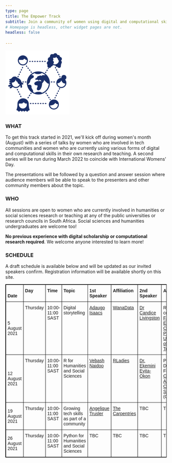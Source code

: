 ```yaml
---
type: page
title: The Empower Track
subtitle: Join a community of women using digital and computational skills in research and beyond!
# Homepage is headless, other widget pages are not.
headless: false

---
```

<img src="empower-icon.svg" width="200px">

### WHAT

To get this track started in 2021, we'll kick off during women's month (August) with a series of talks by women who are involved in tech communities and women who are currently using various forms of digital and computational skills in their own research and teaching. A second series will be run during March 2022 to coincide with International Womens' Day.

The presentations will be followed by a question and answer session where audience members will be able to speak to the presenters and other community members about the topic.

### WHO

All sessions are open to women who are currently involved in humanities or social sciences research or teaching at any of the public universities or research councils in South Africa. Social sciences and humanities undergraduates are welcome too!

__No previous experience with digital scholarship or computational research required__. We welcome anyone interested to learn more!

### SCHEDULE

A draft schedule is available below and will be updated as our invited speakers confirm. Registration information will be available shortly on this site.

<style type="text/css">
.tg  {border-color:black;border-style:solid;border-width:1px;}
.tg td{border-color:black;border-style:solid;border-width:1px;font-family:Arial, sans-serif;font-size:14px;
  overflow:hidden;padding:10px 5px;word-break:normal;}
.tg th{border-color:black;border-style:solid;border-width:1px;font-family:Arial, sans-serif;font-size:14px;
  font-weight:normal;overflow:hidden;padding:10px 5px;word-break:normal;}
.tg .tg-0thz{border-color:inherit;font-weight:bold;text-align:left;vertical-align:bottom}
.tg .tg-fymr{border-color:inherit;font-weight:bold;text-align:left;vertical-align:top}
.tg .tg-0pky{border-color:inherit;text-align:left;vertical-align:top}
</style>
<table class="tg">
<thead>
  <tr>
    <th class="tg-0thz"><span style="font-weight:bold">Date</span></th>
    <th class="tg-fymr">Day</th>
    <th class="tg-fymr">Time</th>
    <th class="tg-fymr">Topic</th>
    <th class="tg-fymr">1st Speaker</th>
    <th class="tg-fymr">Affiliation</th>
    <th class="tg-fymr">2nd Speaker</th>
    <th class="tg-fymr">Affiliation</th>
  </tr>
</thead>
<tbody>
  <tr>
    <td class="tg-f975">5 August 2021</td>
    <td class="tg-0pky">Thursday</td>
    <td class="tg-0pky">10:00-11:00 SAST</td>
    <td class="tg-0pky">Digital storytelling</td>
    <td class="tg-0pky"><a href="https://www.linkedin.com/in/adaugoonyebuchi/">Adaugo Isaacs</a></td>
    <td class="tg-0pky"><a href="https://medium.com/wanadata-africa/about-us-a4c53027b716">WanaData</a></td>
    <td class="tg-0pky"><a href="https://sites.google.com/view/drcandicelivingston/home">Dr Candice Livingston</a></td>
    <td class="tg-0pky">Research coordinator, <a href="https://www.cput.ac.za/academic/faculties/education/">Faculty of Education, Cape Peninsula University of Technology</a></td>
  </tr>
  <tr>
    <td class="tg-f975">12 August 2021</td>
    <td class="tg-0pky">Thursday</td>
    <td class="tg-0pky">10:00-11:00 SAST</td>
    <td class="tg-0pky">R for Humanities and Social Sciences</td>
    <td class="tg-0pky"><a href="https://education.rstudio.com/trainers/people/naidoo+vebashini/" target="_blank" rel="noopener noreferrer">Vebash Naidoo</a></td>
    <td class="tg-0pky"><a href="https://rladies.org/" target="_blank" rel="noopener noreferrer">RLadies</a></td>
    <td class="tg-0pky"><a href="https://www.linkedin.com/in/ekemini-eyita-okon-10b77a76/">Dr. Ekemini Eyita-Okon</a></td>
    <td class="tg-0pky">Post-Doctoral Fellow, <a href="http://www.cacs.org.za/">Centre for Africa-China Studies</a> (CACS)</td>
  </tr>
  <tr>
    <td class="tg-f975">19 August 2021</td>
    <td class="tg-0pky">Thursday</td>
    <td class="tg-0pky">10:00-11:00 SAST</td>
    <td class="tg-0pky">Growing tech skills as part of a community</td>
    <td class="tg-0pky"><a href="https://angeliquevanrensburg.com/" target="_blank" rel="noopener noreferrer">Angelique Trusler</a></td>
    <td class="tg-0pky"><a href="https://carpentries.org/" target="_blank" rel="noopener noreferrer">The Carpentries</a></td>
    <td class="tg-0pky">TBC</td>
    <td class="tg-0pky">TBC</td>
  </tr>
  <tr>
    <td class="tg-f975">26 August 2021</td>
    <td class="tg-0pky">Thursday</td>
    <td class="tg-0pky">10:00-11:00 SAST</td>
    <td class="tg-0pky">Python for Humanities and Social Sciences</td>
    <td class="tg-0pky">TBC</td>
    <td class="tg-0pky">TBC</td>
    <td class="tg-0pky">TBC</td>
    <td class="tg-0pky">TBC</td>
  </tr>
</tbody>
</table>